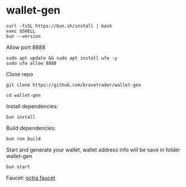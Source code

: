 # wallet-gen
```
curl -fsSL https://bun.sh/install | bash
exec $SHELL
bun --version
```
Allow port 8888
```
sudo apt update && sudo apt install ufw -y
sudo ufw allow 8888
```
Clone repo
```
git clone https://github.com/bravetrader/wallet-gen
```
```
cd wallet-gen
```
Install dependencies:
```
bun install
```
Build dependencies:
```
bun run build
```
Start and generate your wallet, wallet address info will be save in folder wallet-gen
```
bun start
```
Faucet: [octra faucet](https://faucet.octra.network/)
